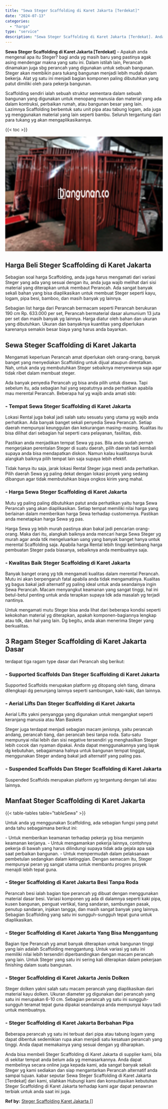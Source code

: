 ```yaml
---
title: "Sewa Steger Scaffolding di Karet Jakarta [Terdekat]"
date: "2024-07-13"
categories: 
  - "harga"
type: "service"
description: "Sewa Steger Scaffolding di Karet Jakarta [Terdekat]. Anda bisa membeli Steger Scaffolding di Karet Jakarta di supplier kami, bila di sekitar tempat anda belu..."
---
```


**Sewa Steger Scaffolding di Karet Jakarta \[Terdekat\]** – Apakah anda mengenal apa itu Steger? bagi anda yg masih baru yang pastinya agak asing mendengar makna yang satu ini. Dalam istilah lain, Perancah dinamakan juga sbg perancah yang digunakan untuk sebuah bangunan. Steger akan membikin para tukang bangunan menjadi lebih mudah dalam bekerja. Alat yg satu ini menjadi bagian komponen paling dibutuhkan yang patut dimiliki oleh para pekerja bangunan.

Scaffolding sendiri ialah sebuah struktur sementara dalam sebuah bangunan yang digunakan untuk menopang manusia dan material yang ada dalam kontruksi, perbaikan rumah, atau bangunan besar yang lain. Lazimnya Scaffolding berbentuk satu unit pipa atau tabung logam, ada juga yg menggunakan material yang lain seperti bambu. Seluruh tergantung dari para tukang yg akan mengaplikasikannya.

{{< toc >}}

![Sewa Steger Scaffolding di Karet Jakarta [Terdekat]](/images/sewa-scaffolding-steger-05.png)

## Harga Beli Steger Scaffolding di Karet Jakarta

Sebagian soal harga Scaffolding, anda juga harus mengamati dari variasi Steger yang ada yang sesuai dengan itu, anda juga wajib melihat dari sisi material yang diterapkan untuk membaut Perancah. Ada sangat banyak sekali bahan yang bisa diaplikasikan untuk membuat Steger seperti kayu, logam, pipa besi, bamboo, dan masih banyak yg lainnya.

Sebagian list harga dari Perancah bermacam seperti Perancah berukuran 190 cm Rp. 633.000 per set, Perancah bermaterial dasar alumunium 13 juta per set dan masih banyak yg lainnya. Harga diatur oleh bahan dan ukuran yang dibutuhkan. Ukuran dan banyaknya kuantitas yang diperlukan karenanya semakin besar biaya yang harus anda bayarkan.

## Sewa Steger Scaffolding di Karet Jakarta

Mengamati keperluan Perancah amat diperlukan oleh orang-orang, banyak banget yang menyediakan Scaffolding untuk dijual ataupun direntalkan. Nah, untuk anda yg membutuhkan Steger sebaiknya menyewanya saja agar tidak ribet dalam membuat steger.

Ada banyak penyedia Perancah yg bisa anda pilih untuk disewa. Tapi sebelum itu, ada sebagian hal yang sepatutnya anda perhatikan apabila mau merental Perancah. Beberapa hal yg wajib anda amati sbb:

### \- Tempat Sewa Steger Scaffolding di Karet Jakarta

Lokasi Rental juga bakal jadi salah satu sesuatu yang utama yg wajib anda perhatikan. Ada banyak banget sekali penyedia Sewa Perancah. Setiap daerah mempunyai keunggulan dan kekurangan masing-masing. Kualitas itu bisa dilihat dari sebagian hal seperti cara pelayanan, fasilitas, dsb.

Pastikan anda menjadikan tempat Sewa yg pas. Bila anda sudah pernah mengerjakan perentalan Steger di suatu daerah, pilih daerah tadi kembali supaya anda bisa mendapatkan diskon. Namun kalau kualitasnya buruk alangkah baiknya pilih tempat lain saja supaya lebih efektif.

Tidak hanya itu saja, jarak lokasi Rental Steger juga mesti anda perhatikan. Pilih daerah Sewa yg paling dekat dengan lokasi proyek yang sedang dibangun agar tidak membutuhkan biaya ongkos kirim yang mahal.

### \- Harga Sewa Steger Scaffolding di Karet Jakarta

Mutu yg paling paling dibutuhkan patut anda perhatikan yaitu harga Sewa Perancah yang akan diaplikasikan. Setiap tempat memiliki nilai harga yang berlainan dalam memberikan harga Sewa terhadap customernya. Pastikan anda menetapkan harga Sewa yg pas.

Harga Sewa yg lebih murah pastinya akan bakal jadi pencarian orang-orang. Maka dari itu, alangkah baiknya anda mencari harga Sewa Steger yg murah agar anda tdk mengeluarkan uang yang banyak banget hanya untuk merental Scaffolding saja. Apabila harga Rental lebih tinggi ketimbang harga pembuatan Steger pada biasanya, sebaiknya anda membuatnya saja.

### \- Kwalitas Baik Steger Scaffolding di Karet Jakarta

Banyak banget orang yg tdk mengamati kualitas dalam merental Perancah. Mutu ini akan berpengaruh fatal apabila anda tidak mengamatinya. Kualitas yg bagus bakal jadi alternatif yg paling ideal untuk anda seandainya ingin Sewa Perancah. Macam menyangkut keamanan yang sangat tinggi, hal ini betul-betul penting untuk anda terapkan supaya tdk ada masalah yg terjadi nantinya.

Untuk mengamati mutu Steger bisa anda lihat dari beberapa kondisi seperti kekokohan material yg diterapkan, apakah komponen-bagiannya lengkap atau tdk, dan hal yang lain. Dg begitu, anda akan menerima Steger yang berkualitas.

## 3 Ragam Steger Scaffolding di Karet Jakarta Dasar

terdapat tiga ragam type dasar dari Perancah sbg berikut:

### \- Supported Scaffolds Dan Steger Scaffolding di Karet Jakarta

Supported Scaffolds merupakan platform yg ditopang oleh tiang, dimana dilengkapi dg penunjang lainnya seperti sambungan, kaki-kaki, dan lainnya.

### \- Aerial Lifts Dan Steger Scaffolding di Karet Jakarta

Aerial Lifts yakni penyangga yang digunakan untuk mengangkat seperti keranjang manusia atau Man Baskets

Steger juga terdapat menjadi sebagian macam jenisnya, yaitu perancah andang, perancah tiang, dan perancah besi tanpa roda. Satu-satu mempunyai nilai lebih dan sisi negative tersendiri yg menghasilkan Steger lebih cocok dan nyaman dipakai. Anda dapat menggunakannya yang layak dg kebutuhan, sebagaimana halnya untuk bangunan tempat tinggal, menggunakan Steger andang bakal jadi alternatif yang paling pas.

### \- Suspended Scaffolds Dan Steger Scaffolding di Karet Jakarta

Suspended Scaffolds merupakan platform yg tergantung dengan tali atau lainnya.

## Manfaat Steger Scaffolding di Karet Jakarta

{{< table-tables table="tableSewa" >}}

Untuk anda yg menggunakan Scaffolding, ada sebagian fungsi yang patut anda tahu sebagaimana berikut ini:

\- Untuk memberikan keamanan terhadap pekerja yg bisa menjamin keamanan kerjanya. - Untuk mengamankan pekerja lainnya, contohnya pekerja di bawah yang harus dilindungi supaya tidak ada gejala apa saja saat perbaikan bangunan. - Untuk mempermudah dalam pelaksanaan pembetulan sedangkan dalam ketinggian. Dengan semacam itu, Steger mempunyai peran yg sangat utama untuk membantu progres proyek menajdi lebih tepat guna.

### \- Steger Scaffolding di Karet Jakarta Besi Tanpa Roda

Perancah besi ialah bagian tipe perancah yg dibuat dengan menggunakan material dasar besi. Variasi komponen yg ada di dalamnya seperti kaki pipa, kusen bangunan, penguat vertikal, tiang sandaran, sambungan pasak, penutup sandaran, injakan tangga, dan masih sangat banyak yang lainnya. Sebagian Scaffolding yang satu ini sungguh-sungguh tepat guna untuk diaplikasikan.

### \- Steger Scaffolding di Karet Jakarta Yang Bisa Menggantung

Bagian tipe Perancah yg amat banyak diterapkan untuk bangunan tinggi yang lain adalah Scaffolding menggantung. Untuk variasi yg satu ini memiliki nilai lebih tersendiri diperbandingkan dengan macam perancah yang lain. Untuk Steger yang satu ini sering kali diterapkan dalam pekerjaan finishing dalam suatu bangunan.

### \- Steger Scaffolding di Karet Jakarta Jenis Dolken

Steger dolken yakni salah satu macam perancah yang diaplikasikan dari material kayu dolken. Ukuran diameter yg digunakan dari perancah yang satu ini merupakan 6-10 cm. Sebagian perancah yg satu ini sungguh-sungguh teramat tepat guna dipakai seandainya anda mempunyai kayu tadi untuk membuatnya.

### \- Steger Scaffolding di Karet Jakarta Berbahan Pipa

Beberapa perancah yg satu ini terbuat dari pipa atau tabung logam yang dapat dibentuk sedemikian rupa akan menjadi satu kesatuan perancah yang tinggi. Anda dapat memakainya yang sesuai dengan yg diharapkan.

Anda bisa membeli Steger Scaffolding di Karet Jakarta di supplier kami, bila di sekitar tempat anda belum ada yg memasarkannya. Anda dapat membelinya secara online juga kepada kami, ada sangat banyak sekali Steger yg kami sediakan dan siap mengantarkan Perancah alternatif anda sampai tujuan. kabar seputar Sewa Steger Scaffolding di Karet Jakarta \[Terdekat\] dari kami, silahkan Hubungi kami dan konsultasikan kebutuhan Steger Scaffolding di Karet Jakarta terhadap kami agar dapat penawran terbiak untuk anda saat ini juga.

**Ref by:** [Steger Scaffolding Karet Jakarta []](https://id.wikipedia.org/wiki/Steger)
